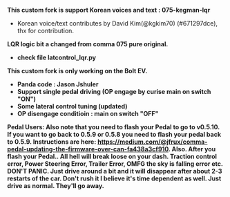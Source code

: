 <b> This custom fork is support Korean voices and text : 075-kegman-lqr </b>


- Korean voice/text contributes by David Kim(@kgkim70) (#671297dce), thx for contribution.

<b> LQR logic bit a changed from comma 075 pure original. <b>
- check file latcontrol_lqr.py



<b>This custom fork is only working on the Bolt EV.</b>
- Panda code : Jason Jshuler
- Support single pedal driving (OP engage by curise main on switch "ON")
- Some lateral control tuning (updated)
- OP disengage conditioin : main on switch "OFF"

<b>Pedal Users:</b> Also note that you need to flash your Pedal to go to v0.5.10.  If you want to go back to 0.5.9 or 0.5.8 you need to flash your pedal back to 0.5.9.  Instructions are here:  https://medium.com/@jfrux/comma-pedal-updating-the-firmware-over-can-fa438a3cf910.  Also. After you flash your Pedal..  All hell will break loose on your dash.  Traction control error, Power Steering Error, Trailer Error, OMFG the sky is falling error etc.  DON'T PANIC.  Just drive around a bit and it will disappear after about 2-3 restarts of the car.  Don't rush it I believe it's time dependent as well.  Just drive as normal.  They'll go away.
